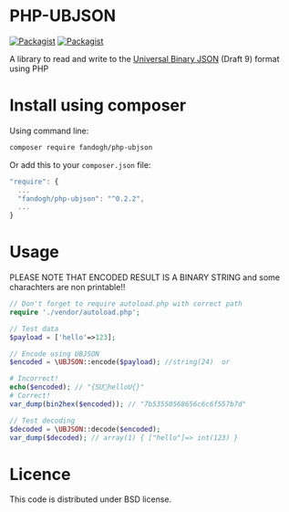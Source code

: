 # PHP-UBJSON
[![Packagist](https://img.shields.io/packagist/l/fandogh/php-ubjson.svg)](https://packagist.org/packages/fanndogh/php-ubjson)
[![Packagist](https://img.shields.io/packagist/v/fandogh/php-ubjson.svg)](https://packagist.org/packages/fandogh/php-ubjson)

A library to read and write to the [Universal Binary JSON](http://ubjson.org/ "ubjson.org") (Draft 9) format using PHP

# Install using composer

Using command line:
```bash 
composer require fandogh/php-ubjson
```

Or add this to your `composer.json` file:
```js
"require": {
  ...
  "fandogh/php-ubjson": "^0.2.2",
  ...
}
```

# Usage

PLEASE NOTE THAT ENCODED RESULT IS A BINARY STRING and some charachters are non printable!!

```php
// Don't forget to require autoload.php with correct path
require './vendor/autoload.php';

// Test data
$payload = ['hello'=>123];

// Encode using UBJSON
$encoded = \UBJSON::encode($payload); //string(24)  or 

# Incorrect! 
echo($encoded); // "{SUhelloU{}" 
# Correct!
var_dump(bin2hex($encoded)); // "7b53550568656c6c6f557b7d"

// Test decoding
$decoded = \UBJSON::decode($encoded);
var_dump($decoded); // array(1) { ["hello"]=> int(123) }

```


# Licence

This code is distributed under BSD license.
